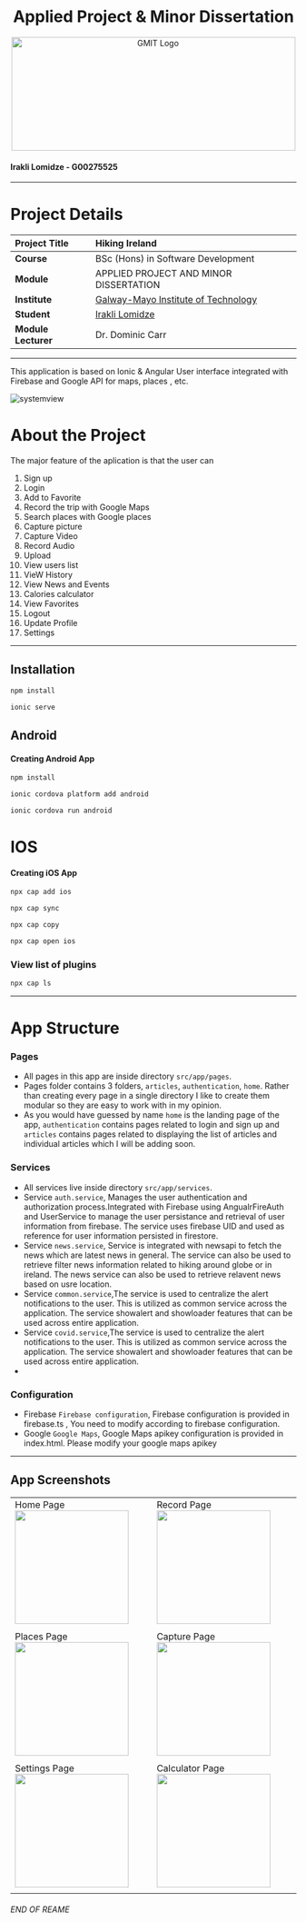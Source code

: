 <h1 align="center">Applied Project & Minor Dissertation</h1>


<a href="https://www.gmit.ie/" >
<p align="center"><img src="https://i.ibb.co/f1ZQSkt/logo-gmit.png"
alt="GMIT Logo" width="500" height="200"/>
</p></a>

#### Irakli Lomidze - G00275525

***

# Project Details
| **Project Title** | Hiking Ireland |
| :------------- |:-------------|
| **Course**              | BSc (Hons) in Software Development |
| **Module**              | APPLIED PROJECT AND MINOR DISSERTATION |
| **Institute**           | [Galway-Mayo Institute of Technology](https://www.gmit.ie/) |
| **Student**             | [Irakli Lomidze](https://github.com/) |
| **Module Lecturer**      | Dr. Dominic Carr |

***

This application is based on Ionic & Angular User interface integrated with Firebase and Google API for maps, places , etc.

![systemview](https://user-images.githubusercontent.com/16356275/117711526-45a74680-b1cb-11eb-8ba1-6752d1e32a21.png)

# About the Project
The major feature of the aplication is that the user can

1. Sign up 
2. Login 
3. Add to Favorite 
4. Record the trip with Google Maps
5. Search places with Google places
6. Capture picture
7. Capture Video
8. Record Audio
9. Upload 
10. View users list
11. VieW History
12. View News and Events
13. Calories calculator
14. View Favorites
15. Logout
16. Update Profile
17. Settings 
***

## Installation

```sh
npm install 
```

```sh
ionic serve
```

## Android

#### Creating Android App

```sh
npm install
```
```sh
ionic cordova platform add android
```
```sh
ionic cordova run android
```

# IOS

#### Creating iOS App

```sh
npx cap add ios
```
```sh
npx cap sync
```
```sh
npx cap copy 
```
```sh
npx cap open ios
```

### View list of plugins

```sh
npx cap ls
```

*******

# App Structure



### Pages

* All pages in this app are inside directory `src/app/pages`. 
* Pages folder contains 3 folders, `articles`, `authentication`, `home`. Rather than creating every page in a single directory I like to create them modular so they are easy to work with in my opinion.
* As you would have guessed by name `home` is the landing page of the app, `authentication` contains pages related to login and sign up and `articles` contains pages related to displaying the list of articles and individual articles which I will be adding soon.

### Services
* All services live inside directory `src/app/services`.
* Service `auth.service`, Manages the user authentication and authorization process.Integrated with Firebase using AngualrFireAuth and UserService to manage the user persistance and retrieval of user information from firebase. The service uses firebase UID and used as reference for user information persisted in firestore.
* Service `news.service`, Service is integrated with newsapi to fetch the news which are latest news in general. The service can also be used to retrieve filter news information related to hiking around globe or in ireland. The news service can also be used to retrieve relavent news based on usre location.
* Service `common.service`,The service is used to centralize the alert notifications to the user. This is utilized as common service across the application. The service showalert and showloader features that can be used across entire application.
* Service `covid.service`,The service is used to centralize the alert notifications to the user. This is utilized as common service across the application. The service showalert and showloader features that can be used across entire application.
* 
### Configuration

* Firebase `Firebase configuration`, Firebase configuration is provided in firebase.ts , You need to modify according to firebase configuration.
* Google `Google Maps`, Google Maps apikey configuration is provided in index.html. Please modify your google maps apikey
*******


## App Screenshots


|                                                              |                                                              |
| ------------------------------------------------------------ | ------------------------------------------------------------ |
| Home Page   <img src="images/home.png" width="200" /> | Record Page        <img src="images/record.png" width="200" /> |
|                                                              |                                                              |
| Places Page <img src="images/places.png" width="200" /> | Capture Page <img src="images/capture.png" width="200" /> |
|                                                              |                                                              |
| Settings Page   <img src="images/adad.png" width="200" /> | Calculator Page      <img src="images/calories.png" width="200" /> |
|                                                              |                                                              |

###### END OF REAME
